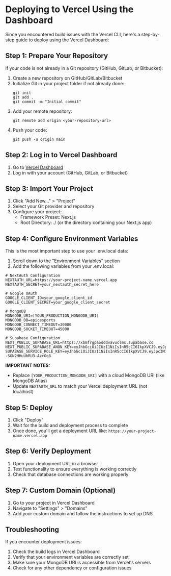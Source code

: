 # Deploying to Vercel Using the Dashboard

Since you encountered build issues with the Vercel CLI, here's a step-by-step guide to deploy using the Vercel Dashboard:

## Step 1: Prepare Your Repository

If your code is not already in a Git repository (GitHub, GitLab, or Bitbucket):
1. Create a new repository on GitHub/GitLab/Bitbucket
2. Initialize Git in your project folder if not already done:
   ```
   git init
   git add .
   git commit -m "Initial commit"
   ```
3. Add your remote repository:
   ```
   git remote add origin <your-repository-url>
   ```
4. Push your code:
   ```
   git push -u origin main
   ```

## Step 2: Log in to Vercel Dashboard

1. Go to [Vercel Dashboard](https://vercel.com/dashboard)
2. Log in with your account (GitHub, GitLab, or Bitbucket)

## Step 3: Import Your Project

1. Click "Add New..." > "Project"
2. Select your Git provider and repository
3. Configure your project:
   - Framework Preset: Next.js
   - Root Directory: ./  (or the directory containing your Next.js app)

## Step 4: Configure Environment Variables

This is the most important step to use your .env.local data:

1. Scroll down to the "Environment Variables" section
2. Add the following variables from your .env.local:

```
# NextAuth Configuration
NEXTAUTH_URL=https://your-project-name.vercel.app
NEXTAUTH_SECRET=your_nextauth_secret_here

# Google OAuth
GOOGLE_CLIENT_ID=your_google_client_id
GOOGLE_CLIENT_SECRET=your_google_client_secret

# MongoDB
MONGODB_URI=[YOUR_PRODUCTION_MONGODB_URI]
MONGODB_DB=epicesports
MONGODB_CONNECT_TIMEOUT=30000
MONGODB_SOCKET_TIMEOUT=45000

# Supabase Configuration
NEXT_PUBLIC_SUPABASE_URL=https://xbmfrgpaodddvavuclms.supabase.co
NEXT_PUBLIC_SUPABASE_ANON_KEY=eyJhbGciOiJIUzI1NiIsInR5cCI6IkpXVCJ9.eyJpc3MiOiJzdXBhYmFzZSIsInJlZiI6InhibWZyZ3Bhb2RkZHZhdnVjbG1zIiwicm9sZSI6ImFub24iLCJpYXQiOjE3NDQ0MTkxMTEsImV4cCI6MjA1OTk5NTExMX0.L8SAmjGN1kdyCjzxpBMUUN2XVc6KQYPJlxG59PZzjOg
SUPABASE_SERVICE_ROLE_KEY=eyJhbGciOiJIUzI1NiIsInR5cCI6IkpXVCJ9.eyJpc3MiOiJzdXBhYmFzZSIsInJlZiI6InhibWZyZ3Bhb2RkZHZhdnVjbG1zIiwicm9sZSI6InNlcnZpY2Vfcm9sZSIsImlhdCI6MTc0NDQxOTExMSwiZXhwIjoyMDU5OTk1MTExfQ.Yhi964yfrGm1Ch7KAwjrjk--SGN2HHuUbRU3-AzrOq8
```

**IMPORTANT NOTES:**
- Replace `[YOUR_PRODUCTION_MONGODB_URI]` with a cloud MongoDB URI (like MongoDB Atlas)
- Update `NEXTAUTH_URL` to match your Vercel deployment URL (not localhost)

## Step 5: Deploy

1. Click "Deploy"
2. Wait for the build and deployment process to complete
3. Once done, you'll get a deployment URL like: `https://your-project-name.vercel.app`

## Step 6: Verify Deployment

1. Open your deployment URL in a browser
2. Test functionality to ensure everything is working correctly
3. Check that database connections are working properly

## Step 7: Custom Domain (Optional)

1. Go to your project in Vercel Dashboard
2. Navigate to "Settings" > "Domains"
3. Add your custom domain and follow the instructions to set up DNS

## Troubleshooting

If you encounter deployment issues:

1. Check the build logs in Vercel Dashboard
2. Verify that your environment variables are correctly set
3. Make sure your MongoDB URI is accessible from Vercel's servers
4. Check for any other dependency or configuration issues 